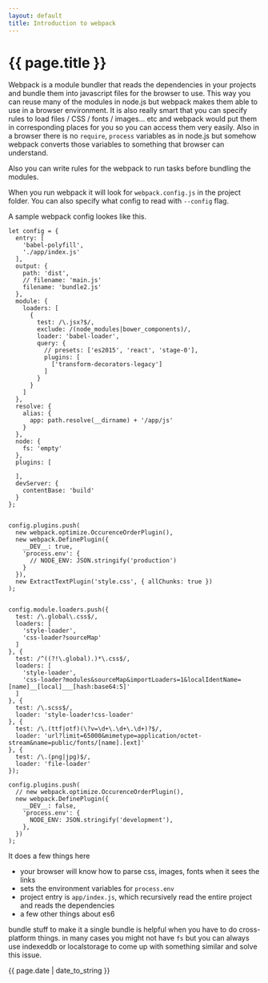 ```yaml
---
layout: default
title: Introduction to webpack
---
```

# {{ page.title }}

Webpack is a module bundler that reads the dependencies in your projects and bundle them into javascript files for the browser to use. This way you can reuse many of the modules in node.js but webpack makes them able to use in a browser environment. It is also really smart that you can specify rules to load files / CSS / fonts / images... etc  and webpack would put them in corresponding places for you so you can access them very easily.  Also in a browser there is no `require`, `process` variables as in node.js but somehow webpack converts those variables to something that browser can understand.

Also you can write rules for the webpack to run tasks before bundling the modules. 

When you run webpack it will look for `webpack.config.js` in the project folder. You can also specify what config to read with `--config` flag.

A sample webpack config lookes like this.

```
let config = {
  entry: [
    'babel-polyfill',
    './app/index.js'
  ],
  output: {
    path: 'dist',
    // filename: 'main.js'
    filename: 'bundle2.js'
  },
  module: {
    loaders: [
      {
        test: /\.jsx?$/,
        exclude: /(node_modules|bower_components)/,
        loader: 'babel-loader',
        query: {
          // presets: ['es2015', 'react', 'stage-0'],
          plugins: [
            ['transform-decorators-legacy']
          ]
        }
      }
    ]
  },
  resolve: {
    alias: {
      app: path.resolve(__dirname) + '/app/js'
    }
  },
  node: {
    fs: 'empty'
  },
  plugins: [

  ],
  devServer: {
    contentBase: 'build'
  }
};


config.plugins.push(
  new webpack.optimize.OccurenceOrderPlugin(),
  new webpack.DefinePlugin({
    __DEV__: true,
    'process.env': {
      // NODE_ENV: JSON.stringify('production')
    }
  }),
  new ExtractTextPlugin('style.css', { allChunks: true })
);


config.module.loaders.push({
  test: /\.global\.css$/,
  loaders: [
    'style-loader',
    'css-loader?sourceMap'
  ]
}, {
  test: /^((?!\.global).)*\.css$/,
  loaders: [
    'style-loader',
    'css-loader?modules&sourceMap&importLoaders=1&localIdentName=[name]__[local]___[hash:base64:5]'
  ]
}, {
  test: /\.scss$/,
  loader: 'style-loader!css-loader'
}, {
  test: /\.(ttf|otf)(\?v=\d+\.\d+\.\d+)?$/,
  loader: 'url?limit=65000&mimetype=application/octet-stream&name=public/fonts/[name].[ext]'
}, {
  test: /\.(png|jpg)$/,
  loader: 'file-loader'
});

config.plugins.push(
  // new webpack.optimize.OccurenceOrderPlugin(),
  new webpack.DefinePlugin({
    __DEV__: false,
    'process.env': {
      NODE_ENV: JSON.stringify('development'),
    },
  })
);
```

It does a few things here
* your browser will know how to parse css, images, fonts when it sees the links
* sets the environment variables for `process.env`
* project entry is `app/index.js`, which recursively read the entire project and reads the dependencies
* a few other things about es6 

bundle stuff to make it a single bundle is helpful when you have to do cross-platform things. in many cases you might not have `fs` but you can always use indexeddb or localstorage to come up with something similar and solve this issue. 

{{ page.date | date_to_string }}
